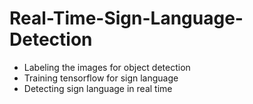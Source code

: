 # Real-Time-Sign-Language-Detection
- Labeling the images for object detection
- Training tensorflow for sign language
- Detecting sign language in real time